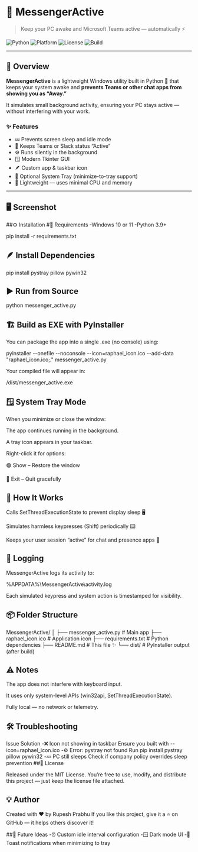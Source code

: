 # 📨 MessengerActive  
> Keep your PC awake and Microsoft Teams active — automatically ⚡  

![Python](https://img.shields.io/badge/Python-3.9%2B-blue?logo=python&logoColor=white)
![Platform](https://img.shields.io/badge/Platform-Windows-lightgrey?logo=windows)
![License](https://img.shields.io/badge/License-MIT-green)
![Build](https://img.shields.io/badge/Build-PyInstaller-orange?logo=appveyor)

---

## 🌟 Overview

**MessengerActive** is a lightweight Windows utility built in Python 🐍 that keeps your system awake and **prevents Teams or other chat apps from showing you as “Away.”**

It simulates small background activity, ensuring your PC stays active — without interfering with your work.

### ✨ Features
- 💤 Prevents screen sleep and idle mode  
- 💬 Keeps Teams or Slack status “Active”  
- ⚙️ Runs silently in the background  
- 🪟 Modern Tkinter GUI  
- 🪶 Custom app & taskbar icon  
- 🧩 Optional System Tray (minimize-to-tray support)  
- 🧠 Lightweight — uses minimal CPU and memory  

---

## 🖥️ Screenshot




##⚙️ Installation
#🧱 Requirements
-Windows 10 or 11
-Python 3.9+

pip install -r requirements.txt

## 🪶 Install Dependencies
pip install pystray pillow pywin32

## ▶️ Run from Source
python messenger_active.py

## 🏗️ Build as EXE with PyInstaller

You can package the app into a single .exe (no console) using:

pyinstaller --onefile --noconsole --icon=raphael_icon.ico --add-data "raphael_icon.ico;." messenger_active.py


Your compiled file will appear in:

/dist/messenger_active.exe

## 🪟 System Tray Mode

When you minimize or close the window:

The app continues running in the background.

A tray icon appears in your taskbar.

Right-click it for options:

🟢 Show – Restore the window

🔴 Exit – Quit gracefully

## 🧠 How It Works

Calls SetThreadExecutionState to prevent display sleep 🖥️

Simulates harmless keypresses (Shift) periodically ⌨️

Keeps your user session “active” for chat and presence apps 💬

## 🧾 Logging

MessengerActive logs its activity to:

%APPDATA%\MessengerActive\activity.log


Each simulated keypress and system action is timestamped for visibility.

## 📦 Folder Structure
MessengerActive/
│
├── messenger_active.py     # Main app
├── raphael_icon.ico        # Application icon
├── requirements.txt        # Python dependencies
├── README.md               # This file ✨
└── dist/                   # PyInstaller output (after build)

## ⚠️ Notes

The app does not interfere with keyboard input.

It uses only system-level APIs (win32api, SetThreadExecutionState).

Fully local — no network or telemetry.

## 🛠️ Troubleshooting
Issue	Solution
-❌ Icon not showing in taskbar	Ensure you built with --icon=raphael_icon.ico
-⚙️ Error: pystray not found	Run pip install pystray pillow pywin32
-💤 PC still sleeps	Check if company policy overrides sleep prevention
##📜 License

Released under the MIT License.
You’re free to use, modify, and distribute this project — just keep the license file attached.

## 💡 Author

Created with ❤️ by Rupesh Prabhu
If you like this project, give it a ⭐ on GitHub — it helps others discover it!

##🚀 Future Ideas
-⏰ Custom idle interval configuration
-🪟 Dark mode UI
-📢 Toast notifications when minimizing to tray
